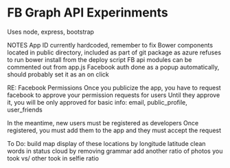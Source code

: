 FB Graph API Experinments
=======

Uses node, express, bootstrap

NOTES
  App ID currently hardcoded, remember to fix
  Bower components located in public directory, included as part of git package as azure refuses to run bower install from the deploy script
  FB api modules can be commented out from app.js
  Facebook auth done as a popup automatically, should probably set it as an on click

RE: Facebook Permissions
  Once you publicize the app, you have to request facebook to approve your permission requests for users
  Until they approve it, you will be only approved for basic info: email, public_profile, user_friends

  In the meantime, new users must be registered as developers
    Once registered, you must add them to the app and they must accept the request


To Do:
  build map display of these locations by longitude latitude
  clean words in status cloud by removing grammar
  add another ratio of photos you took vs/ other took in selfie ratio
